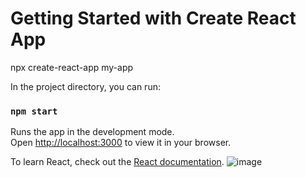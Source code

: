 # Getting Started with Create React App

npx create-react-app my-app


In the project directory, you can run:

### `npm start`

Runs the app in the development mode.\
Open [http://localhost:3000](http://localhost:3000) to view it in your browser.


To learn React, check out the [React documentation](https://reactjs.org/).
![image](https://github.com/user-attachments/assets/28bf0c54-5384-461d-a8d7-553a1682c336)
